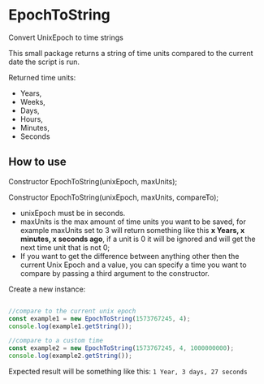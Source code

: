 # EpochToString
 Convert UnixEpoch to time strings

This small package returns a string of time units compared to the current date the script is run.

Returned time units:
- Years,
- Weeks,
- Days,
- Hours,
- Minutes,
- Seconds

 ## How to use

Constructor EpochToString(unixEpoch, maxUnits);

Constructor EpochToString(unixEpoch, maxUnits, compareTo);

- unixEpoch must be in seconds.
- maxUnits is the max amount of time units you want to be saved, for example maxUnits set to 3 will return something like this **x Years, x minutes, x seconds ago**, if a unit is 0 it will be ignored and will get the next time unit that is not 0;
- If you want to get the difference between anything other then the current Unix Epoch and a value, you can specify a time you want to compare by passing a third argument to the constructor. 


Create a new instance: 

```javascript

//compare to the current unix epoch
const example1 = new EpochToString(1573767245, 4);
console.log(example1.getString());

//compare to a custom time
const example2 = new EpochToString(1573767245, 4, 1000000000);
console.log(example2.getString());
```
Expected result will be something like this:
``1 Year, 3 days, 27 seconds``